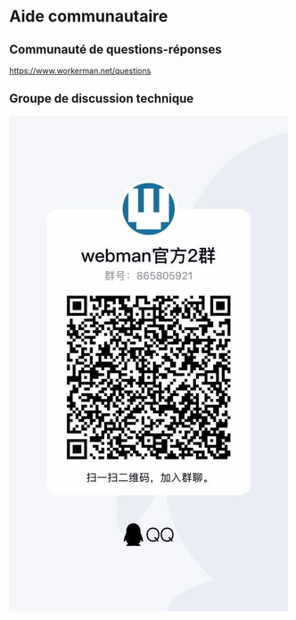 # Aide communautaire

## Communauté de questions-réponses

https://www.workerman.net/questions

## Groupe de discussion technique

![](../assets/img/webman-qun-qr.jpg)
